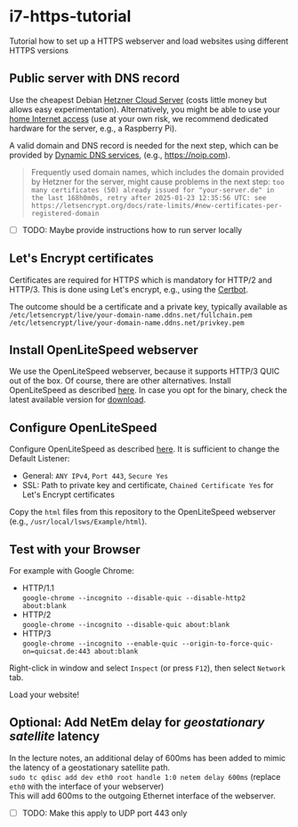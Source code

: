 # i7-https-tutorial
Tutorial how to set up a HTTPS webserver and load websites using different HTTPS versions


## Public server with DNS record
Use the cheapest Debian [Hetzner Cloud Server](https://www.hetzner.com/cloud) (costs little money but allows easy experimentation).
Alternatively, you might be able to use your [home Internet access](https://fritz.com/service/wissensdatenbank/dok/FRITZ-Box-7590/30_Dynamic-DNS-in-FRITZ-Box-einrichten/) (use at your own risk, we recommend dedicated hardware for the server, e.g., a Raspberry Pi).

A valid domain and DNS record is needed for the next step, which can be provided by [Dynamic DNS services](https://www.cloudflare.com/learning/dns/glossary/dynamic-dns/), (e.g., https://noip.com).

> Frequently used domain names, which includes the domain provided by Hetzner for the server, might cause problems in the next step:
`too many certificates (50) already issued for "your-server.de" in the last 168h0m0s, retry after 2025-01-23 12:35:56 UTC: see https://letsencrypt.org/docs/rate-limits/#new-certificates-per-registered-domain`

- [ ] TODO: Maybe provide instructions how to run server locally


## Let's Encrypt certificates
Certificates are required for HTTP*S* which is mandatory for HTTP/2 and HTTP/3.
This is done using Let's encrypt, e.g., using the [Certbot](https://certbot.eff.org/instructions?ws=other&os=pip).

The outcome should be a certificate and a private key, typically available as\
`/etc/letsencrypt/live/your-domain-name.ddns.net/fullchain.pem`\
`/etc/letsencrypt/live/your-domain-name.ddns.net/privkey.pem`


## Install OpenLiteSpeed webserver
We use the OpenLiteSpeed webserver, because it supports HTTP/3 QUIC out of the box.
Of course, there are other alternatives.
Install OpenLiteSpeed as described [here](https://docs.openlitespeed.org/installation).
In case you opt for the binary, check the latest available version for [download](https://openlitespeed.org/downloads/).


## Configure OpenLiteSpeed
Configure OpenLiteSpeed as described [here](https://docs.openlitespeed.org/config/).
It is sufficient to change the Default Listener:
 - General: `ANY IPv4`, `Port 443`, `Secure Yes`
 - SSL: Path to private key and certificate, `Chained Certificate Yes` for Let's Encrypt certificates

Copy the `html` files from this repository to the OpenLiteSpeed webserver (e.g., `/usr/local/lsws/Example/html`).


## Test with your Browser
For example with Google Chrome:

- HTTP/1.1\
  `google-chrome --incognito --disable-quic --disable-http2 about:blank`
- HTTP/2\
  `google-chrome --incognito --disable-quic about:blank`
- HTTP/3\
  `google-chrome --incognito --enable-quic --origin-to-force-quic-on=quicsat.de:443 about:blank`

Right-click in window and select `Inspect` (or press `F12`), then select `Network` tab.

Load your website!


## Optional: Add NetEm delay for *geostationary satellite* latency
In the lecture notes, an additional delay of 600ms has been added to mimic the latency of a geostationary satellite path.\
`sudo tc qdisc add dev eth0 root handle 1:0 netem delay 600ms` (replace `eth0` with the interface of your webserver)\
This will add 600ms to the outgoing Ethernet interface of the webserver.

- [ ] TODO: Make this apply to UDP port 443 only

